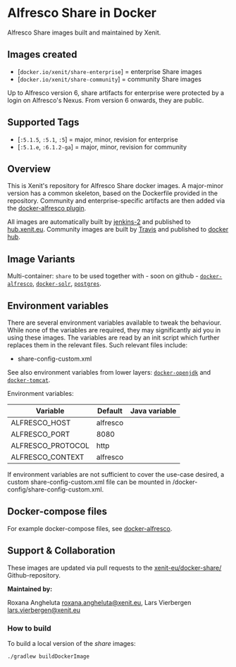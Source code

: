 # Alfresco Share in Docker

Alfresco Share images built and maintained by Xenit.

## Images created

* [`docker.io/xenit/share-enterprise`] = enterprise Share images
* [`docker.io/xenit/share-community`] = community Share images

Up to Alfresco version 6, share artifacts for enterprise were protected by a login on Alfresco's Nexus. From version 6 onwards, they are public. 

## Supported Tags

* [`:5.1.5`, `:5.1`, `:5`] = major, minor, revision for enterprise
* [`:5.1.e`, `:6.1.2-ga`] =  major, minor, revision for community

## Overview

This is Xenit's repository for Alfresco Share docker images. A major-minor version has a common skeleton, based on the Dockerfile provided in the repository.
Community and enterprise-specific artifacts are then added via the [docker-alfresco plugin](https://github.com/xenit-eu/alfresco-docker-gradle-plugin).

All images are automatically built by [jenkins-2](https://jenkins-2.xenit.eu) and published to [hub.xenit.eu](https://hub.xenit.eu).
Community images are built by [Travis](https://travis-ci.org/xenit-eu/) and published to [docker hub](https://hub.docker.com/u/xenit).

## Image Variants

Multi-container: `share` to be used together with - soon on github - [`docker-alfresco`](https://github.com/xenit-eu/docker-alfresco), [`docker-solr`](https://github.com/xenit-eu/docker-solr), [`postgres`](https://github.com/xenit-eu/docker-postgres).

## Environment variables

There are several environment variables available to tweak the behaviour. While none of the variables are required, they may significantly aid you in using these images.
The variables are read by an init script which further replaces them in the relevant files. Such relevant files include:

* share-config-custom.xml

See also environment variables from lower layers: [`docker-openjdk`](https://github.com/xenit-eu/docker-openjdk) and [`docker-tomcat`](https://github.com/xenit-eu/docker-tomcat).

Environment variables:

| Variable                    |  Default                        | Java variable |
| --------------------------- | ------------------------------- | --------------------------- |
| ALFRESCO_HOST               |  alfresco                       |  |
| ALFRESCO_PORT               |  8080                           |  |
| ALFRESCO_PROTOCOL           |  http                           |  |
| ALFRESCO_CONTEXT            |  alfresco                       |  |

If environment variables are not sufficient to cover the use-case desired, a custom share-config-custom.xml file can be mounted in /docker-config/share-config-custom.xml.

## Docker-compose files

For example docker-compose files, see [docker-alfresco](https://github.com/xenit-eu/docker-alfresco).

## Support & Collaboration

These images are updated via pull requests to the [xenit-eu/docker-share/](https://github.com/xenit-eu/docker-share/) Github-repository.

**Maintained by:**

Roxana Angheluta <roxana.angheluta@xenit.eu>, Lars Vierbergen <lars.vierbergen@xenit.eu>

### How to build

To build a local version of the _share_ images:

```
./gradlew buildDockerImage
```


